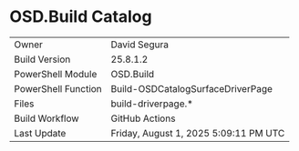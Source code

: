 ﻿# OSD.Build Catalog

| | |
|-|-|
| Owner | David Segura |
| Build Version | 25.8.1.2 |
| PowerShell Module | OSD.Build |
| PowerShell Function | Build-OSDCatalogSurfaceDriverPage |
| Files | build-driverpage.* |
| Build Workflow | GitHub Actions |
| Last Update | Friday, August 1, 2025 5:09:11 PM UTC |
